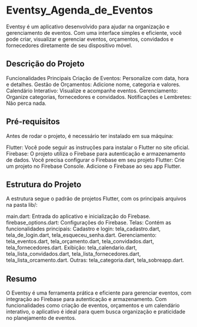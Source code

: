 # Eventsy_Agenda_de_Eventos

Eventsy é um aplicativo desenvolvido para ajudar na organização e gerenciamento de eventos. Com uma interface simples e eficiente, você pode criar, visualizar e gerenciar eventos, orçamentos, convidados e fornecedores diretamente de seu dispositivo móvel.

## Descrição do Projeto

Funcionalidades Principais
Criação de Eventos: Personalize com data, hora e detalhes.
Gestão de Orçamentos: Adicione nome, categoria e valores.
Calendário Interativo: Visualize e acompanhe eventos.
Gerenciamento: Organize categorias, fornecedores e convidados.
Notificações e Lembretes: Não perca nada.

## Pré-requisitos
Antes de rodar o projeto, é necessário ter instalado em sua máquina:

Flutter: Você pode seguir as instruções para instalar o Flutter no site oficial.
Firebase: O projeto utiliza o Firebase para autenticação e armazenamento de dados. Você precisa configurar o Firebase em seu projeto Flutter:
Crie um projeto no Firebase Console.
Adicione o Firebase ao seu app Flutter.

## Estrutura do Projeto
A estrutura segue o padrão de projetos Flutter, com os principais arquivos na pasta lib/:

main.dart: Entrada do aplicativo e inicialização do Firebase.
firebase_options.dart: Configurações do Firebase.
Telas: Contém as funcionalidades principais:
Cadastro e login: tela_cadastro.dart, tela_de_login.dart, tela_esqueceu_senha.dart.
Gerenciamento: tela_eventos.dart, tela_orçamento.dart, tela_convidados.dart, tela_fornecedores.dart.
Exibição: tela_calendario.dart, tela_lista_convidados.dart, tela_lista_fornecedores.dart, tela_lista_orcamento.dart.
Outras: tela_categoria.dart, tela_sobreapp.dart.

## Resumo
O Eventsy é uma ferramenta prática e eficiente para gerenciar eventos, com integração ao Firebase para autenticação e armazenamento. Com funcionalidades como criação de eventos, orçamentos e um calendário interativo, o aplicativo é ideal para quem busca organização e praticidade no planejamento de eventos.
